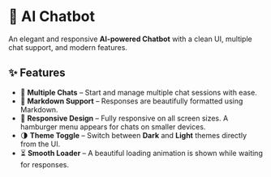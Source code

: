 # 🤖 AI Chatbot  

An elegant and responsive **AI-powered Chatbot** with a clean UI, multiple chat support, and modern features.  

## ✨ Features  

- 💬 **Multiple Chats** – Start and manage multiple chat sessions with ease.  
- 📝 **Markdown Support** – Responses are beautifully formatted using Markdown.  
- 📱 **Responsive Design** – Fully responsive on all screen sizes. A hamburger menu appears for chats on smaller devices.  
- 🌗 **Theme Toggle** – Switch between **Dark** and **Light** themes directly from the UI.  
- ⏳ **Smooth Loader** – A beautiful loading animation is shown while waiting for responses.
